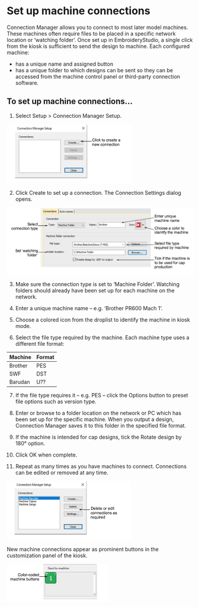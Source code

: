 # Set up machine connections

Connection Manager allows you to connect to most later model machines. These machines often require files to be placed in a specific network location or ‘watching folder’. Once set up in EmbroideryStudio, a single click from the kiosk is sufficient to send the design to machine. Each configured machine:

- has a unique name and assigned button
- has a unique folder to which designs can be sent so they can be accessed from the machine control panel or third-party connection software.

## To set up machine connections...

1. Select Setup > Connection Manager Setup.

![ConnectionManagerSetup.png](assets/ConnectionManagerSetup.png)

2. Click Create to set up a connection. The Connection Settings dialog opens.

![lettering_kiosk00032.png](assets/lettering_kiosk00032.png)

3. Make sure the connection type is set to ‘Machine Folder’. Watching folders should already have been set up for each machine on the network.

4. Enter a unique machine name – e.g. ‘Brother PR600 Mach 1’.

5. Choose a colored icon from the droplist to identify the machine in kiosk mode.

6. Select the file type required by the machine. Each machine type uses a different file format:

| Machine | Format |
| ------- | ------ |
| Brother | PES    |
| SWF     | DST    |
| Barudan | U??    |

7. If the file type requires it – e.g. PES – click the Options button to preset file options such as version type.

8. Enter or browse to a folder location on the network or PC which has been set up for the specific machine. When you output a design, Connection Manager saves it to this folder in the specified file format.

9. If the machine is intended for cap designs, tick the Rotate design by 180° option.

10. Click OK when complete.

11. Repeat as many times as you have machines to connect. Connections can be edited or removed at any time.

![ConnectionManagerSetupComplete.png](assets/ConnectionManagerSetupComplete.png)

New machine connections appear as prominent buttons in the customization panel of the kiosk.

![lettering_kiosk00037.png](assets/lettering_kiosk00037.png)
